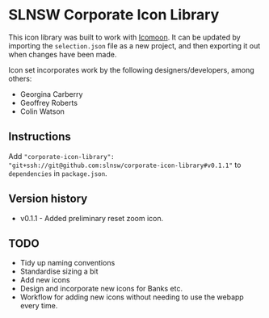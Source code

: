 # SLNSW Corporate Icon Library

This icon library was built to work with [Icomoon](https://icomoon.io/). It can
be updated by importing the `selection.json` file as a new project, and then
exporting it out when changes have been made.

Icon set incorporates work by the following designers/developers, among others:

* Georgina Carberry
* Geoffrey Roberts
* Colin Watson

## Instructions

Add `"corporate-icon-library": "git+ssh://git@github.com:slnsw/corporate-icon-library#v0.1.1"` to `dependencies` in `package.json`.

## Version history

* v0.1.1 - Added preliminary reset zoom icon.

## TODO

* Tidy up naming conventions
* Standardise sizing a bit
* Add new icons
* Design and incorporate new icons for Banks etc.
* Workflow for adding new icons without needing to use the webapp every time.
